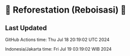 
# 🌳 Reforestation (Reboisasi) 🌲

## Last Updated

GitHub Actions time: Thu Jul 18 20:19:02 UTC 2024

Indonesia/Jakarta time: Fri Jul 19 03:19:02 WIB 2024
